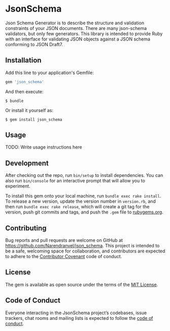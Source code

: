 # JsonSchema

Json Schema Generator is to describe the structure and validation constraints of your JSON documents. There are many json-schema validators, but only few generators. This library is intended to provide Ruby with an interface for validating JSON objects against a JSON schema conforming to JSON Draft7.

## Installation

Add this line to your application's Gemfile:

```ruby
gem 'json_schema'
```

And then execute:

    $ bundle

Or install it yourself as:

    $ gem install json_schema

## Usage

TODO: Write usage instructions here

## Development

After checking out the repo, run `bin/setup` to install dependencies. You can also run `bin/console` for an interactive prompt that will allow you to experiment.

To install this gem onto your local machine, run `bundle exec rake install`. To release a new version, update the version number in `version.rb`, and then run `bundle exec rake release`, which will create a git tag for the version, push git commits and tags, and push the `.gem` file to [rubygems.org](https://rubygems.org).

## Contributing

Bug reports and pull requests are welcome on GitHub at https://github.com/Narendranvel/json_schema. This project is intended to be a safe, welcoming space for collaboration, and contributors are expected to adhere to the [Contributor Covenant](http://contributor-covenant.org) code of conduct.

## License

The gem is available as open source under the terms of the [MIT License](https://opensource.org/licenses/MIT).

## Code of Conduct

Everyone interacting in the JsonSchema project’s codebases, issue trackers, chat rooms and mailing lists is expected to follow the [code of conduct](https://github.com/Narendranvel/json_schema/blob/master/CODE_OF_CONDUCT.md).
